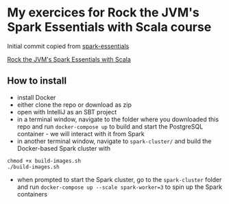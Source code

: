 # My exercices for Rock the JVM's Spark Essentials with Scala course

Initial commit copied from [spark-essentials](https://github.com/rockthejvm/spark-essentials)

[Rock the JVM's Spark Essentials with Scala](https://rockthejvm.com/course/spark-essentials)

## How to install

- install Docker
- either clone the repo or download as zip
- open with IntelliJ as an SBT project
- in a terminal window, navigate to the folder where you downloaded this repo and run `docker-compose up` to build and start the PostgreSQL container - we will interact with it from Spark
- in another terminal window, navigate to `spark-cluster/` and build the Docker-based Spark cluster with
```
chmod +x build-images.sh
./build-images.sh
```
- when prompted to start the Spark cluster, go to the `spark-cluster` folder and run `docker-compose up --scale spark-worker=3` to spin up the Spark containers
